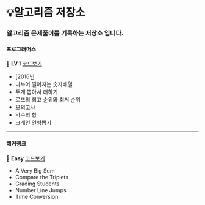 # 💡알고리즘 저장소

### 알고리즘 문제풀이를 기록하는 저장소 입니다.

#### 프로그래머스

<b>🌱 LV.1</b> [코드보기](https://github.com/nohriter/Algorithm/tree/main/src/programmers/lv1)
- [2016년
- 나누어 떨어지는 숫자배열
- 두개 뽑아서 더하기
- 로또의 최고 순위와 최저 순위
- 모의고사
- 약수의 합
- 크레인 인형뽑기

---

#### 해커랭크

<b>🌱 Easy</b> [코드보기](https://github.com/nohriter/Algorithm/tree/main/src/hackerrank)
- A Very Big Sum
- Compare the Triplets
- Grading Students
- Number Line Jumps
- Time Conversion

